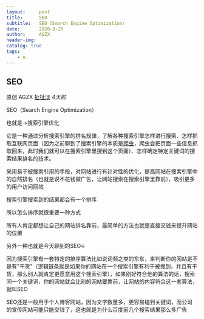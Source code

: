 ```yaml
---
layout:     post
title:      SEO
subtitle:   SEO（Search Engine Optimization）
date:       2020-8-25
author:     AGZX
header-img: 
catalog: true
tags:
    - n.
---
```


## SEO

原创 AGZX [扯扯淡](javascript:void(0);) *4天前*

SEO（Search Engine Optimization）

也就是→搜索引擎优化

它是一种通过分析搜索引擎的排名规律，了解各种搜索引擎怎样进行搜索、怎样抓取互联网页面（因为之前聊到了搜索引擎的本质是[爬虫](https://mp.weixin.qq.com/s?__biz=MzI4Nzc2MzA3OQ==&mid=2247484484&idx=2&sn=d3ee8ce612deb7688b91f487fb2bd1ed&scene=21#wechat_redirect)，爬虫会把页面一些信息抓取回来，此时我们就可以在搜索引擎里搜到这个页面）、怎样确定特定关键词的搜索结果排名的技术。

采用易于被搜索引用的手段，对网站进行有针对性的优化，提高网站在搜索引擎中的自然排名（也就是说不花钱做广告，让网站搜索在搜索引擎里靠前），吸引更多的用户访问网站

搜索引擎搜索到的结果都会有一个排序

所以怎么排序就很重要一种方式

所有人肯定都想让自己的网站排名靠前，最简单的方法也就是直接交钱来提升网站的位置

另外一种也就是今天聊到的SEO↓

因为搜索引擎有一套特定的排序算法比如说词频之类的东东，来判断你的网站是不是有"干货"（逻辑链条就是如果你的网站在一个搜索引擎有利于被搜到，并且有干货，那么别人就肯定更愿意用这个搜索引擎），如果刚好符合他的算法的话，搜索同一个关键词，你的网站就会比别的网站要靠前，让网站的内容符合这一套算法，就叫SEO

SEO还是一般用于个人博客网站，因为文字数量多，更容易碰到关键词，而公司的宣传网站可能只能交钱了，这也就是为什么百度前几个搜索结果那么多广告

